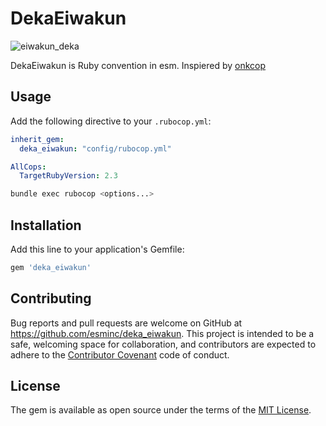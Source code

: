 # DekaEiwakun

![eiwakun_deka](https://cloud.githubusercontent.com/assets/43500/13699742/baeaba2a-e7bf-11e5-81df-217cc16eb4a9.png)


DekaEiwakun is Ruby convention in esm.
Inspiered by [onkcop](https://github.com/onk/onkcop)

## Usage

Add the following directive to your `.rubocop.yml`:

```yaml
inherit_gem:
  deka_eiwakun: "config/rubocop.yml"

AllCops:
  TargetRubyVersion: 2.3
```

```sh
bundle exec rubocop <options...>
```

## Installation

Add this line to your application's Gemfile:

```ruby
gem 'deka_eiwakun'
```

## Contributing

Bug reports and pull requests are welcome on GitHub at https://github.com/esminc/deka_eiwakun. This project is intended to be a safe, welcoming space for collaboration, and contributors are expected to adhere to the [Contributor Covenant](http://contributor-covenant.org) code of conduct.


## License

The gem is available as open source under the terms of the [MIT License](http://opensource.org/licenses/MIT).


